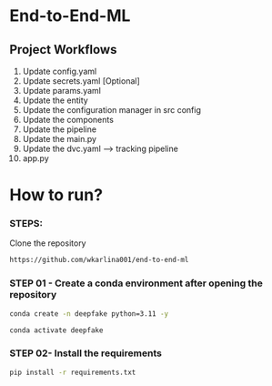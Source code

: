 # End-to-End-ML

## Project Workflows
1. Update config.yaml
2. Update secrets.yaml [Optional]
3. Update params.yaml
4. Update the entity
5. Update the configuration manager in src config
6. Update the components
7. Update the pipeline
8. Update the main.py
9. Update the dvc.yaml --> tracking pipeline
10. app.py

# How to run?

### STEPS:
Clone the repository

```bash
https://github.com/wkarlina001/end-to-end-ml
```

### STEP 01 - Create a conda environment after opening the repository

```bash
conda create -n deepfake python=3.11 -y
```

```bash
conda activate deepfake
```

### STEP 02- Install the requirements
```bash
pip install -r requirements.txt
```


